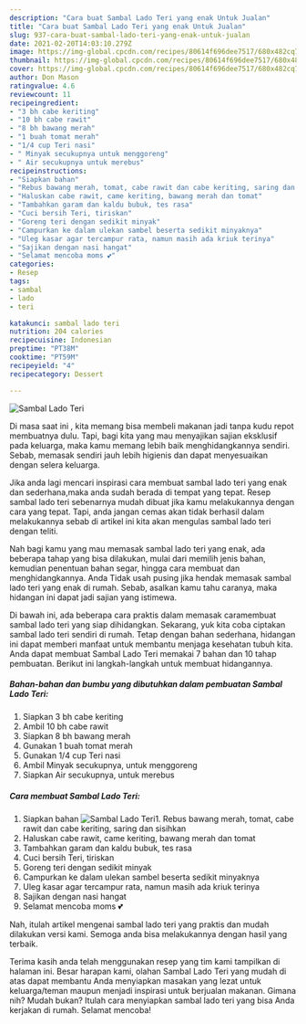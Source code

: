 ```yaml
---
description: "Cara buat Sambal Lado Teri yang enak Untuk Jualan"
title: "Cara buat Sambal Lado Teri yang enak Untuk Jualan"
slug: 937-cara-buat-sambal-lado-teri-yang-enak-untuk-jualan
date: 2021-02-20T14:03:10.279Z
image: https://img-global.cpcdn.com/recipes/80614f696dee7517/680x482cq70/sambal-lado-teri-foto-resep-utama.jpg
thumbnail: https://img-global.cpcdn.com/recipes/80614f696dee7517/680x482cq70/sambal-lado-teri-foto-resep-utama.jpg
cover: https://img-global.cpcdn.com/recipes/80614f696dee7517/680x482cq70/sambal-lado-teri-foto-resep-utama.jpg
author: Don Mason
ratingvalue: 4.6
reviewcount: 11
recipeingredient:
- "3 bh cabe keriting"
- "10 bh cabe rawit"
- "8 bh bawang merah"
- "1 buah tomat merah"
- "1/4 cup Teri nasi"
- " Minyak secukupnya untuk menggoreng"
- " Air secukupnya untuk merebus"
recipeinstructions:
- "Siapkan bahan"
- "Rebus bawang merah, tomat, cabe rawit dan cabe keriting, saring dan sisihkan"
- "Haluskan cabe rawit, came keriting, bawang merah dan tomat"
- "Tambahkan garam dan kaldu bubuk, tes rasa"
- "Cuci bersih Teri, tiriskan"
- "Goreng teri dengan sedikit minyak"
- "Campurkan ke dalam ulekan sambel beserta sedikit minyaknya"
- "Uleg kasar agar tercampur rata, namun masih ada kriuk terinya"
- "Sajikan dengan nasi hangat"
- "Selamat mencoba moms 💕"
categories:
- Resep
tags:
- sambal
- lado
- teri

katakunci: sambal lado teri 
nutrition: 204 calories
recipecuisine: Indonesian
preptime: "PT38M"
cooktime: "PT59M"
recipeyield: "4"
recipecategory: Dessert

---
```



![Sambal Lado Teri](https://img-global.cpcdn.com/recipes/80614f696dee7517/680x482cq70/sambal-lado-teri-foto-resep-utama.jpg)

Di masa  saat ini , kita memang bisa membeli makanan jadi tanpa kudu repot membuatnya dulu. Tapi, bagi kita yang mau menyajikan sajian eksklusif pada keluarga, maka kamu memang lebih baik menghidangkannya sendiri. Sebab, memasak sendiri jauh lebih higienis dan dapat menyesuaikan dengan selera keluarga.

Jika anda lagi mencari inspirasi cara membuat sambal lado teri yang enak dan sederhana,maka anda sudah berada di tempat yang tepat. Resep sambal lado teri  sebenarnya mudah dibuat jika kamu melakukannya dengan cara yang tepat. Tapi, anda jangan cemas akan tidak berhasil dalam melakukannya 
sebab di artikel ini kita akan mengulas sambal lado teri dengan teliti.  



Nah bagi kamu yang mau memasak sambal lado teri yang enak, ada beberapa tahap yang bisa dilakukan, mulai dari memilih jenis bahan, kemudian penentuan bahan segar, hingga cara membuat dan menghidangkannya. Anda Tidak usah pusing jika hendak memasak sambal lado teri yang enak di rumah. Sebab, asalkan kamu  tahu caranya, maka hidangan ini dapat jadi sajian yang istimewa.

Di bawah ini, ada beberapa cara praktis  dalam memasak caramembuat sambal lado teri yang siap dihidangkan. Sekarang, yuk kita coba ciptakan sambal lado teri sendiri di rumah. Tetap dengan bahan sederhana, hidangan ini dapat memberi manfaat untuk membantu menjaga kesehatan tubuh kita. Anda dapat membuat Sambal Lado Teri memakai 7 bahan dan 10 tahap pembuatan. Berikut ini langkah-langkah untuk membuat hidangannya.

<!--inarticleads1-->

##### Bahan-bahan dan bumbu yang dibutuhkan dalam pembuatan Sambal Lado Teri:

1. Siapkan 3 bh cabe keriting
1. Ambil 10 bh cabe rawit
1. Siapkan 8 bh bawang merah
1. Gunakan 1 buah tomat merah
1. Gunakan 1/4 cup Teri nasi
1. Ambil  Minyak secukupnya, untuk menggoreng
1. Siapkan  Air secukupnya, untuk merebus




<!--inarticleads2-->

##### Cara membuat Sambal Lado Teri:

1. Siapkan bahan
<img src="https://img-global.cpcdn.com/steps/7beb48810333c283/160x128cq70/sambal-lado-teri-langkah-memasak-1-foto.jpg" alt="Sambal Lado Teri">1. Rebus bawang merah, tomat, cabe rawit dan cabe keriting, saring dan sisihkan
1. Haluskan cabe rawit, came keriting, bawang merah dan tomat
1. Tambahkan garam dan kaldu bubuk, tes rasa
1. Cuci bersih Teri, tiriskan
1. Goreng teri dengan sedikit minyak
1. Campurkan ke dalam ulekan sambel beserta sedikit minyaknya
1. Uleg kasar agar tercampur rata, namun masih ada kriuk terinya
1. Sajikan dengan nasi hangat
1. Selamat mencoba moms 💕




Nah, itulah artikel mengenai  sambal lado teri  yang praktis dan mudah dilakukan versi kami. Semoga anda bisa melakukannya dengan hasil yang terbaik. 

Terima kasih anda telah menggunakan resep yang tim kami tampilkan di halaman ini. Besar harapan kami, olahan  Sambal Lado Teri yang mudah di atas dapat membantu Anda menyiapkan masakan yang lezat untuk keluarga/teman maupun menjadi inspirasi untuk berjualan makanan. Gimana nih? Mudah bukan? Itulah cara menyiapkan sambal lado teri yang bisa Anda kerjakan di rumah. Selamat mencoba!

